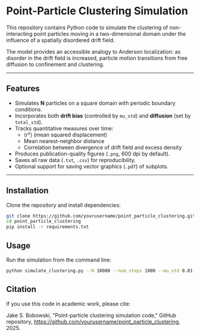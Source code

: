 # Point-Particle Clustering Simulation

This repository contains Python code to simulate the clustering of non-interacting point particles moving in a two-dimensional domain under the influence of a spatially disordered drift field.  

The model provides an accessible analogy to Anderson localization: as disorder in the drift field is increased, particle motion transitions from free diffusion to confinement and clustering.

---

## Features

- Simulates **N** particles on a square domain with periodic boundary conditions.
- Incorporates both **drift bias** (controlled by `mu_std`) and **diffusion** (set by `total_std`).
- Tracks quantitative measures over time:
  - ⟨r²⟩ (mean squared displacement)
  - Mean nearest-neighbor distance
  - Correlation between divergence of drift field and excess density
- Produces publication-quality figures (`.png`, 600 dpi by default).
- Saves all raw data (`.txt`, `.csv`) for reproducibility.
- Optional support for saving vector graphics (`.pdf`) of subplots.

---

## Installation

Clone the repository and install dependencies:

```bash
git clone https://github.com/yourusername/point_particle_clustering.git
cd point_particle_clustering
pip install -r requirements.txt
```

## Usage

Run the simulation from the command line:

```bash
python simulate_clustering.py --N 10000 --num_steps 1000 --mu_std 0.01 --total_std 0.02 --M 50
```


## Citation

If you use this code in academic work, please cite:

Jake S. Bobowski, "Point-particle clustering simulation code," GitHub repository,
https://github.com/yourusername/point_particle_clustering, 2025.
